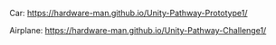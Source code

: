Car: https://hardware-man.github.io/Unity-Pathway-Prototype1/

Airplane: https://hardware-man.github.io/Unity-Pathway-Challenge1/